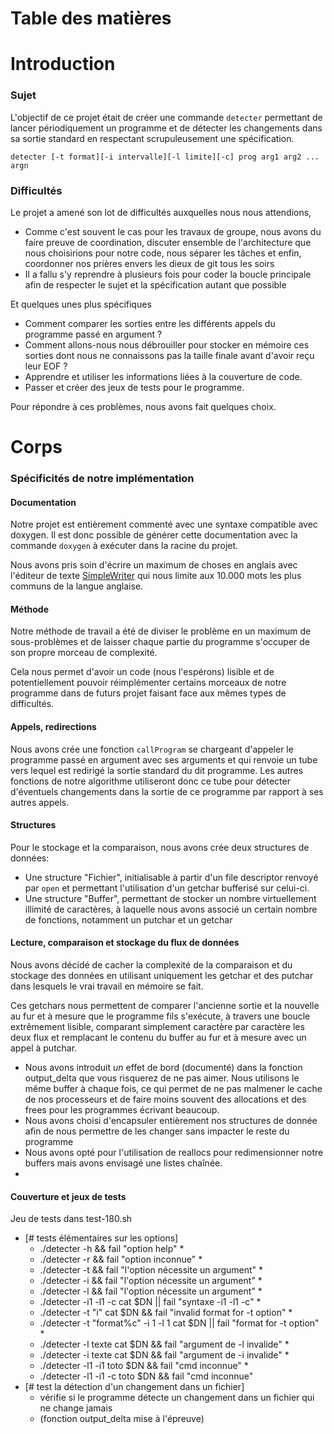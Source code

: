 # Table des matières


# Introduction

### Sujet

L'objectif de ce projet était de créer une commande ```detecter``` permettant de lancer périodiquement un programme et de détecter les changements dans sa sortie standard en respectant scrupuleusement une spécification.

```
detecter [-t format][-i intervalle][-l limite][-c] prog arg1 arg2 ... argn
```

### Difficultés

Le projet a amené son lot de difficultés auxquelles nous nous attendions,

* Comme c'est souvent le cas pour les travaux de groupe, nous avons du faire preuve de coordination, discuter ensemble de l'architecture que nous choisirions pour notre code, nous séparer les tâches et enfin, coordonner nos prières envers les dieux de git tous les soirs
* Il a fallu s'y reprendre à plusieurs fois pour coder la boucle principale afin de respecter le sujet et la spécification autant que possible

Et quelques unes plus spécifiques

* Comment comparer les sorties entre les différents appels du programme passé en argument ? 
* Comment allons-nous nous débrouiller pour stocker en mémoire ces sorties dont nous ne connaissons pas la taille finale avant d'avoir reçu leur EOF ?
* Apprendre et utiliser les informations liées à la couverture de code.
* Passer et créer des jeux de tests pour le programme.

Pour répondre à ces problèmes, nous avons fait quelques choix. 

# Corps

### Spécificités de notre implémentation

#### Documentation

Notre projet est entièrement commenté avec une syntaxe compatible avec doxygen. Il est donc possible de générer cette documentation avec la commande ```doxygen``` à exécuter dans la racine du projet.

Nous avons pris soin d'écrire un maximum de choses en anglais avec l'éditeur de texte [SimpleWriter](https://xkcd.com/simplewriter/) qui nous limite aux 10.000 mots les plus communs de la langue anglaise.

#### Méthode

Notre méthode de travail a été de diviser le problème en un maximum de sous-problèmes et de laisser chaque partie du programme s'occuper de son propre morceau de complexité.

Cela nous permet d'avoir un code (nous l'espérons) lisible et de potentiellement pouvoir réimplémenter certains morceaux de notre programme dans de futurs projet faisant face aux mêmes types de difficultés.

#### Appels, redirections

Nous avons crée une fonction ```callProgram``` se chargeant d'appeler le programme passé en argument avec ses arguments et qui renvoie un tube vers lequel est redirigé la sortie standard du dit programme. Les autres fonctions de notre algorithme utiliseront donc ce tube pour détecter d'éventuels changements dans la sortie de ce programme par rapport à ses autres appels.

#### Structures

Pour le stockage et la comparaison, nous avons crée deux structures de données:

* Une structure "Fichier", initialisable à partir d'un file descriptor renvoyé par ```open``` et permettant l'utilisation d'un getchar bufferisé sur celui-ci.
* Une structure "Buffer", permettant de stocker un nombre virtuellement illimité de caractères, à laquelle nous avons associé un certain nombre de fonctions, notamment un putchar et un getchar

#### Lecture, comparaison et stockage du flux de données

Nous avons décidé de cacher la complexité de la comparaison et du stockage des données en utilisant uniquement les getchar et des putchar dans lesquels le vrai travail en mémoire se fait.

Ces getchars nous permettent de comparer l'ancienne sortie et la nouvelle au fur et à mesure que le programme fils s'exécute, à travers une boucle extrêmement lisible, comparant simplement caractère par caractère les deux flux et remplacant le contenu du buffer au fur et à mesure avec un appel à putchar.

* Nous avons introduit *un* effet de bord (documenté) dans la fonction output_delta que vous risquerez de ne pas aimer. Nous utilisons le même buffer à chaque fois, ce qui permet de ne pas malmener le cache de nos processeurs et de faire moins souvent des allocations et des frees pour les programmes écrivant beaucoup. 
* Nous avons choisi d'encapsuler entièrement nos structures de donnée afin de nous permettre de les changer sans impacter le reste du programme
* Nous avons opté pour l'utilisation de reallocs pour redimensionner notre buffers mais avons envisagé une listes chaînée. 
* 

#### Couverture et jeux de tests

Jeu de tests dans test-180.sh
* [# tests élémentaires sur les options]
  * ./detecter -h && fail "option help"
    * 
  * ./detecter -r && fail "option inconnue"
    * 
  * ./detecter -t && fail "l'option nécessite un argument"
    * 
  * ./detecter -i && fail "l'option nécessite un argument"
    * 
  * ./detecter -l && fail "l'option nécessite un argument"
    * 
  * ./detecter -i1 -l1 -c cat $DN || fail "syntaxe -i1 -l1 -c"
    * 
  * ./detecter -t "i" cat $DN && fail "invalid format for -t option"
    * 
  * ./detecter -t "format%c" -i 1 -l 1 cat $DN || fail "format for -t option"
    * 
  * ./detecter -l texte cat $DN && fail "argument de -l invalide"
    * 
  * ./detecter -i texte cat $DN && fail "argument de -i invalide"
    * 
  * ./detecter -l1 -i1 toto $DN && fail "cmd inconnue"
    * 
  * ./detecter -l1 -i1 -c toto $DN && fail "cmd inconnue"
* [# test la détection d'un changement dans un fichier]
  * vérifie si le programme détecte un changement dans un fichier qui ne change jamais
  * (fonction output_delta mise à l'épreuve)
